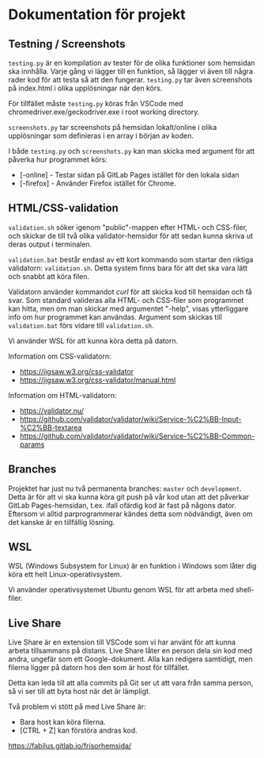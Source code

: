 # Dokumentation för projekt

## Testning / Screenshots

`testing.py` är en kompilation av tester för de olika funktioner som hemsidan ska innhålla. Varje gång vi lägger till en funktion, så lägger vi även till några rader kod för att testa så att den fungerar. `testing.py` tar även screenshots på index.html i olika upplösningar när den körs.

För tillfället måste `testing.py` köras från VSCode med chromedriver.exe/geckodriver.exe i root working directory.

`screenshots.py` tar screenshots på hemsidan lokalt/online i olika upplösningar som definieras i en array i början av koden.

I både `testing.py` och `screenshots.py` kan man skicka med argument för att påverka hur programmet körs:

- [-online] - Testar sidan på GitLab Pages istället för den lokala sidan
- [-firefox] - Använder Firefox istället för Chrome.

## HTML/CSS-validation

`validation.sh` söker igenom "public"-mappen efter HTML- och CSS-filer, och skickar de till två olika validator-hemsidor för att sedan kunna skriva ut deras output i terminalen.

`validation.bat` består endast av ett kort kommando som startar den riktiga validatorn: `validation.sh`. Detta system finns bara för att det ska vara lätt och snabbt att köra filen.

Validatorn använder kommandot *curl* för att skicka kod till hemsidan och få svar. Som standard valideras alla HTML- och CSS-filer som programmet kan hitta, men om man skickar med argumentet "-help", visas ytterliggare info om hur programmet kan användas. Argument som skickas till `validation.bat` förs vidare till `validation.sh`.

Vi använder WSL för att kunna köra detta på datorn.


Information om CSS-validatorn:
- https://jigsaw.w3.org/css-validator
- https://jigsaw.w3.org/css-validator/manual.html


Information om HTML-validatorn:
- https://validator.nu/
- https://github.com/validator/validator/wiki/Service-%C2%BB-Input-%C2%BB-textarea
- https://github.com/validator/validator/wiki/Service-%C2%BB-Common-params

## Branches

Projektet har just nu två permanenta branches: `master` och `development`. Detta är för att vi ska kunna köra git push på vår kod utan att det påverkar GitLab Pages-hemsidan, t.ex. ifall ofärdig kod är fast på någons dator. Eftersom vi alltid parprogrammerar kändes detta som nödvändigt, även om det kanske är en tillfällig lösning.

## WSL

WSL (Windows Subsystem for Linux) är en funktion i Windows som låter dig köra ett helt Linux-operativsystem.

Vi använder operativsystemet Ubuntu genom WSL för att arbeta med shell-filer.

## Live Share

Live Share är en extension till VSCode som vi har använt för att kunna arbeta tillsammans på distans. Live Share låter en person dela sin kod med andra, ungefär som ett Google-dokument. Alla kan redigera samtidigt, men filerna ligger på datorn hos den som är host för tillfället.

Detta kan leda till att alla commits på Git ser ut att vara från samma person, så vi ser till att byta host när det är lämpligt.

Två problem vi stött på med Live Share är:

- Bara host kan köra filerna.
- [CTRL + Z] kan förstöra andras kod.

https://fabilus.gitlab.io/frisorhemsida/